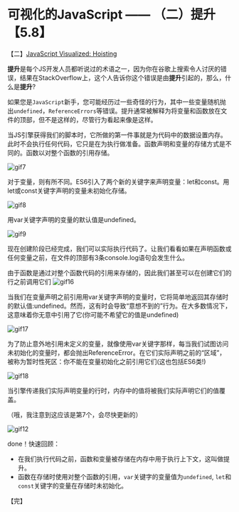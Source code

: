 # 可视化的JavaScript —— （二）提升【5.8】

【二】[JavaScript Visualized: Hoisting](https://dev.to/lydiahallie/javascript-visualized-hoisting-478h)

**提升**是每个JS开发人员都听说过的术语之一，因为你在谷歌上搜索令人讨厌的错误，结果在StackOverflow上，这个人告诉你这个错误是由**提升**引起的，那么，什么是**提升**?

如果您是`JavaScript`新手，您可能经历过一些奇怪的行为，其中一些变量随机抛出`undefined`，`ReferenceErrors`等错误。提升通常被解释为将变量和函数放在文件的顶部，但不是这样的，尽管行为看起来像是这样。

当JS引擎获得我们的脚本时，它所做的第一件事就是为代码中的数据设置内存。此时不会执行任何代码，它只是在为执行做准备。函数声明和变量的存储方式是不同的。函数以对整个函数的引用存储。

![gif7](https://user-images.githubusercontent.com/23453305/117524130-cf4ded00-afee-11eb-993b-789c34667a0e.gif)

对于变量，则有所不同。ES6引入了两个新的关键字来声明变量：let和const。用let或const关键字声明的变量未初始化存储。

![gif8](https://user-images.githubusercontent.com/23453305/117524503-2b654100-aff0-11eb-90bd-f76efd3cf3f7.gif)

用var关键字声明的变量的默认值是undefined。

![gif9](https://user-images.githubusercontent.com/23453305/117524572-8f880500-aff0-11eb-88a1-b681fab412c2.gif)

现在创建阶段已经完成，我们可以实际执行代码了。让我们看看如果在声明函数或任何变量之前，在文件的顶部有3条console.log语句会发生什么。

由于函数是通过对整个函数代码的引用来存储的，因此我们甚至可以在创建它们的行之前调用它们
![gif16](https://user-images.githubusercontent.com/23453305/117524668-e392e980-aff0-11eb-978e-39271f536301.gif)

当我们在变量声明之前引用用var关键字声明的变量时，它将简单地返回其存储时的默认值:undefined。然而，这有时会导致“意想不到的”行为。在大多数情况下，这意味着你无意中引用了它(你可能不希望它的值是undefined)

![gif17](https://user-images.githubusercontent.com/23453305/117524695-0fae6a80-aff1-11eb-9646-5424c5fff2d9.gif)

为了防止意外地引用未定义的变量，就像使用var关键字那样，每当我们试图访问未初始化的变量时，都会抛出ReferenceError。在它们实际声明之前的“区域”，被称为暂时性死区：你不能在变量初始化之前引用它们(这也包括ES6类!)

![gif18](https://user-images.githubusercontent.com/23453305/117524875-30c38b00-aff2-11eb-9e9b-826a068c4128.gif)


当引擎传递我们实际声明变量的行时，内存中的值将被我们实际声明它们的值覆盖。

（哦，我注意到这应该是第7个，会尽快更新的）

![gif12](https://user-images.githubusercontent.com/23453305/117524812-cf032100-aff1-11eb-9abc-6e486948b69d.gif)

done！快速回顾：
* 在我们执行代码之前，函数和变量被存储在内存中用于执行上下文，这叫做提升。
* 函数在存储时使用对整个函数的引用，`var`关键字的变量值为`undefined`, `let`和`const`关键字的变量在存储时未初始化。


【完】
